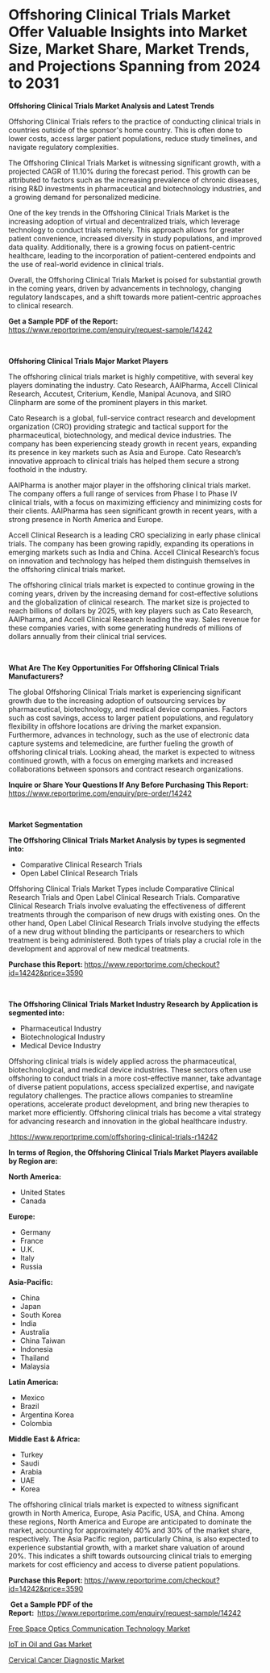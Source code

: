 <p><h1>Offshoring Clinical Trials Market Offer Valuable Insights into Market Size, Market Share, Market Trends, and Projections Spanning from 2024 to 2031</h1></p><p><strong>Offshoring Clinical Trials Market Analysis and Latest Trends</strong></p>
<p><p>Offshoring Clinical Trials refers to the practice of conducting clinical trials in countries outside of the sponsor's home country. This is often done to lower costs, access larger patient populations, reduce study timelines, and navigate regulatory complexities. </p><p>The Offshoring Clinical Trials Market is witnessing significant growth, with a projected CAGR of 11.10% during the forecast period. This growth can be attributed to factors such as the increasing prevalence of chronic diseases, rising R&D investments in pharmaceutical and biotechnology industries, and a growing demand for personalized medicine. </p><p>One of the key trends in the Offshoring Clinical Trials Market is the increasing adoption of virtual and decentralized trials, which leverage technology to conduct trials remotely. This approach allows for greater patient convenience, increased diversity in study populations, and improved data quality. Additionally, there is a growing focus on patient-centric healthcare, leading to the incorporation of patient-centered endpoints and the use of real-world evidence in clinical trials.</p><p>Overall, the Offshoring Clinical Trials Market is poised for substantial growth in the coming years, driven by advancements in technology, changing regulatory landscapes, and a shift towards more patient-centric approaches to clinical research.</p></p>
<p><strong>Get a Sample PDF of the Report:&nbsp;</strong> <a href="https://www.reportprime.com/enquiry/request-sample/14242">https://www.reportprime.com/enquiry/request-sample/14242</a></p>
<p>&nbsp;</p>
<p><strong>Offshoring Clinical Trials Major Market Players</strong></p>
<p><p>The offshoring clinical trials market is highly competitive, with several key players dominating the industry. Cato Research, AAIPharma, Accell Clinical Research, Accutest, Criterium, Kendle, Manipal Acunova, and SIRO Clinpharm are some of the prominent players in this market.</p><p>Cato Research is a global, full-service contract research and development organization (CRO) providing strategic and tactical support for the pharmaceutical, biotechnology, and medical device industries. The company has been experiencing steady growth in recent years, expanding its presence in key markets such as Asia and Europe. Cato Research’s innovative approach to clinical trials has helped them secure a strong foothold in the industry.</p><p>AAIPharma is another major player in the offshoring clinical trials market. The company offers a full range of services from Phase I to Phase IV clinical trials, with a focus on maximizing efficiency and minimizing costs for their clients. AAIPharma has seen significant growth in recent years, with a strong presence in North America and Europe.</p><p>Accell Clinical Research is a leading CRO specializing in early phase clinical trials. The company has been growing rapidly, expanding its operations in emerging markets such as India and China. Accell Clinical Research’s focus on innovation and technology has helped them distinguish themselves in the offshoring clinical trials market.</p><p>The offshoring clinical trials market is expected to continue growing in the coming years, driven by the increasing demand for cost-effective solutions and the globalization of clinical research. The market size is projected to reach billions of dollars by 2025, with key players such as Cato Research, AAIPharma, and Accell Clinical Research leading the way. Sales revenue for these companies varies, with some generating hundreds of millions of dollars annually from their clinical trial services.</p></p>
<p>&nbsp;</p>
<p><strong>What Are The Key Opportunities For Offshoring Clinical Trials Manufacturers?</strong></p>
<p><p>The global Offshoring Clinical Trials market is experiencing significant growth due to the increasing adoption of outsourcing services by pharmaceutical, biotechnology, and medical device companies. Factors such as cost savings, access to larger patient populations, and regulatory flexibility in offshore locations are driving the market expansion. Furthermore, advances in technology, such as the use of electronic data capture systems and telemedicine, are further fueling the growth of offshoring clinical trials. Looking ahead, the market is expected to witness continued growth, with a focus on emerging markets and increased collaborations between sponsors and contract research organizations.</p></p>
<p><strong>Inquire or Share Your Questions If Any Before Purchasing This Report:</strong> <a href="https://www.reportprime.com/enquiry/pre-order/14242">https://www.reportprime.com/enquiry/pre-order/14242</a></p>
<p>&nbsp;</p>
<p><strong>Market Segmentation</strong></p>
<p><strong>The Offshoring Clinical Trials Market Analysis by types is segmented into:</strong></p>
<p><ul><li>Comparative Clinical Research Trials</li><li>Open Label Clinical Research Trials</li></ul></p>
<p><p>Offshoring Clinical Trials Market Types include Comparative Clinical Research Trials and Open Label Clinical Research Trials. Comparative Clinical Research Trials involve evaluating the effectiveness of different treatments through the comparison of new drugs with existing ones. On the other hand, Open Label Clinical Research Trials involve studying the effects of a new drug without blinding the participants or researchers to which treatment is being administered. Both types of trials play a crucial role in the development and approval of new medical treatments.</p></p>
<p><strong>Purchase this Report:&nbsp;</strong><a href="https://www.reportprime.com/checkout?id=14242&price=3590">https://www.reportprime.com/checkout?id=14242&price=3590</a></p>
<p>&nbsp;</p>
<p><strong>The Offshoring Clinical Trials Market Industry Research by Application is segmented into:</strong></p>
<p><ul><li>Pharmaceutical Industry</li><li>Biotechnological Industry</li><li>Medical Device Industry</li></ul></p>
<p><p>Offshoring clinical trials is widely applied across the pharmaceutical, biotechnological, and medical device industries. These sectors often use offshoring to conduct trials in a more cost-effective manner, take advantage of diverse patient populations, access specialized expertise, and navigate regulatory challenges. The practice allows companies to streamline operations, accelerate product development, and bring new therapies to market more efficiently. Offshoring clinical trials has become a vital strategy for advancing research and innovation in the global healthcare industry.</p></p>
<p><a href="https://www.reportprime.com/offshoring-clinical-trials-r14242">&nbsp;https://www.reportprime.com/offshoring-clinical-trials-r14242</a></p>
<p><strong>In terms of Region, the Offshoring Clinical Trials Market Players available by Region are:</strong></p>
<p>
    <p> <strong> North America: </strong>
        <ul>
            <li>United States</li>
            <li>Canada</li>
        </ul>
        </p> 
    <p> <strong> Europe: </strong>
        <ul>
            <li>Germany</li>
            <li>France</li>
            <li>U.K.</li>
            <li>Italy</li>
            <li>Russia</li>
        </ul>
        </p> 
    <p> <strong> Asia-Pacific: </strong>
        <ul>
            <li>China</li>
            <li>Japan</li>
            <li>South Korea</li>
            <li>India</li>
            <li>Australia</li>
            <li>China Taiwan</li>
            <li>Indonesia</li>
            <li>Thailand</li>
            <li>Malaysia</li>
        </ul>
        </p> 
    <p> <strong> Latin America: </strong>
        <ul>
            <li>Mexico</li>
            <li>Brazil</li>
            <li>Argentina Korea</li>
            <li>Colombia</li>
        </ul>
        </p> 
    <p> <strong> Middle East & Africa: </strong>
        <ul>
            <li>Turkey</li>
            <li>Saudi</li>
            <li>Arabia</li>
            <li>UAE</li>
            <li>Korea</li>
        </ul>
    </p>
    </p>
<p><p>The offshoring clinical trials market is expected to witness significant growth in North America, Europe, Asia Pacific, USA, and China. Among these regions, North America and Europe are anticipated to dominate the market, accounting for approximately 40% and 30% of the market share, respectively. The Asia Pacific region, particularly China, is also expected to experience substantial growth, with a market share valuation of around 20%. This indicates a shift towards outsourcing clinical trials to emerging markets for cost efficiency and access to diverse patient populations.</p></p>
<p><strong>Purchase this Report: </strong><a href="https://www.reportprime.com/checkout?id=14242&price=3590">https://www.reportprime.com/checkout?id=14242&price=3590</a></p>
<p>&nbsp;<strong>Get a Sample PDF of the Report:&nbsp;&nbsp;</strong><a href="https://www.reportprime.com/enquiry/request-sample/14242">https://www.reportprime.com/enquiry/request-sample/14242</a></p>
<p><strong></strong></p>
<p><p><a href="https://github.com/nicoletavirag/Market-Research-Report-List-4/blob/main/free-space-optics-communication-technology-market.md">Free Space Optics Communication Technology Market</a></p><p><a href="https://github.com/mauripalmi/Market-Research-Report-List-4/blob/main/iot-in-oil-and-gas-market.md">IoT in Oil and Gas Market</a></p><p><a href="https://github.com/janetchuadff364/Market-Research-Report-List-1/blob/main/cervical-cancer-diagnostic-market.md">Cervical Cancer Diagnostic Market</a></p></p>
